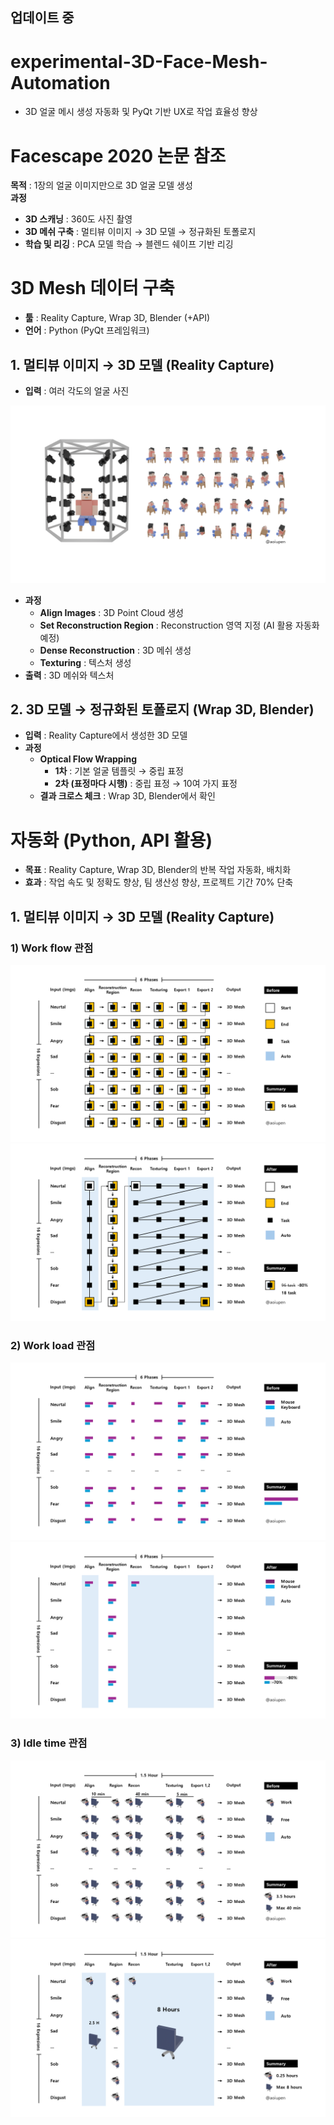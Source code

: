 ## 업데이트 중
# experimental-3D-Face-Mesh-Automation
- 3D 얼굴 메시 생성 자동화 및 PyQt 기반 UX로 작업 효율성 향상

# Facescape 2020 논문 참조

**목적** : 1장의 얼굴 이미지만으로 3D 얼굴 모델 생성  
**과정**
- **3D 스캐닝** : 360도 사진 촬영
- **3D 메쉬 구축** : 멀티뷰 이미지 → 3D 모델 → 정규화된 토폴로지
- **학습 및 리깅** : PCA 모델 학습 → 블렌드 쉐이프 기반 리깅

# 3D Mesh 데이터 구축

- **툴** : Reality Capture, Wrap 3D, Blender (+API)  
- **언어** : Python (PyQt 프레임워크)

## 1. 멀티뷰 이미지 → 3D 모델 (Reality Capture)

- **입력** : 여러 각도의 얼굴 사진

![3D Scanning](./src/Reality_Capture_01.png)

- **과정**
    - **Align Images** : 3D Point Cloud 생성
    - **Set Reconstruction Region** : Reconstruction 영역 지정 (AI 활용 자동화 예정)
    - **Dense Reconstruction** : 3D 메쉬 생성
    - **Texturing** : 텍스처 생성
- **출력** : 3D 메쉬와 텍스처

## 2. 3D 모델 → 정규화된 토폴로지 (Wrap 3D, Blender)

- **입력** : Reality Capture에서 생성한 3D 모델
- **과정**
    - **Optical Flow Wrapping**
        - **1차** : 기본 얼굴 템플릿 → 중립 표정
        - **2차 (표정마다 시행)** : 중립 표정 → 10여 가지 표정
    - **결과 크로스 체크** : Wrap 3D, Blender에서 확인

# 자동화 (Python, API 활용)

- **목표** : Reality Capture, Wrap 3D, Blender의 반복 작업 자동화, 배치화
- **효과** : 작업 속도 및 정확도 향상, 팀 생산성 향상, 프로젝트 기간 70% 단축

## 1. 멀티뷰 이미지 → 3D 모델 (Reality Capture)

### 1) Work flow 관점

![Before Automation](./src/Summary_01.png)
![After Automation](./src/Summary_02.png)

### 2) Work load 관점

![Before Automation](./src/Summary_03.png)
![After Automation](./src/Summary_04.png)

### 3) Idle time 관점

![Before Automation](./src/Summary_05.png)
![After Automation](./src/Summary_06.png)
